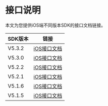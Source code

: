 # 接口说明

本文为您提供iOS端不同版本SDK的接口文档链接。

|**SDK版本**|**链接**|
|---------|------|
|V5.3.2|[iOS接口文档](http://alisdk-api-doc.oss-cn-hangzhou.aliyuncs.com/player/5.3.0/ios/index.html)|
|V5.3.0|[iOS接口文档](http://alisdk-api-doc.oss-cn-hangzhou.aliyuncs.com/player/5.3.0/ios/index.html)|
|V5.2.2|[iOS接口文档](http://alisdk-api-doc.oss-cn-hangzhou.aliyuncs.com/player/5.2.2/ios/index.html)|
|V5.2.1|[iOS接口文档](http://alisdk-api-doc.oss-cn-hangzhou.aliyuncs.com/player/5.2.1/ios/index.html)|
|V5.1.6|[iOS接口文档](http://alisdk-api-doc.oss-cn-hangzhou.aliyuncs.com/player/5.1.6/ios/index.html)|
|V5.1.5|[iOS接口文档](http://alisdk-api-doc.oss-cn-hangzhou.aliyuncs.com/player/5.1.5/ios/index.html)|


